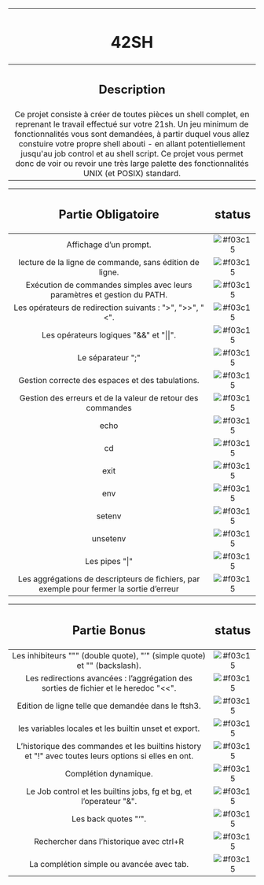 | <h1>42SH</h1> |
| :-----------:|
| <h2>Description</h2> |
| Ce projet consiste à créer de toutes pièces un shell complet, en reprenant le travail effectué sur votre 21sh. Un jeu minimum de fonctionnalités vous sont demandées, à partir duquel vous allez constuire votre propre shell abouti - en allant potentiellement jusqu'au job control et au shell script. Ce projet vous permet donc de voir ou revoir une très large palette des fonctionnalités UNIX (et POSIX) standard. |

| <h2>Partie Obligatoire</h2> | <h2>status</h2> |
| :-----------: | :-----------:|
| Affichage d’un prompt. | ![#f03c15](https://placehold.it/15/c5f015/000000?text=+) |
| lecture de la ligne de commande, sans édition de ligne. | ![#f03c15](https://placehold.it/15/c5f015/000000?text=+) |
| Exécution de commandes simples avec leurs paramètres et gestion du PATH. | ![#f03c15](https://placehold.it/15/c5f015/000000?text=+) |
| Les opérateurs de redirection suivants : ">", ">>", "<". | ![#f03c15](https://placehold.it/15/c5f015/000000?text=+) |
| Les opérateurs logiques "&&" et "\|\|". | ![#f03c15](https://placehold.it/15/c5f015/000000?text=+) |
| Le séparateur ";" | ![#f03c15](https://placehold.it/15/c5f015/000000?text=+) |
| Gestion correcte des espaces et des tabulations. | ![#f03c15](https://placehold.it/15/f03c15/000000?text=+) |
| Gestion des erreurs et de la valeur de retour des commandes | ![#f03c15](https://placehold.it/15/f03c15/000000?text=+) |
| echo | ![#f03c15](https://placehold.it/15/c5f015/000000?text=+) |
| cd | ![#f03c15](https://placehold.it/15/f03c15/000000?text=+) |
| exit | ![#f03c15](https://placehold.it/15/f03c15/000000?text=+) |
| env | ![#f03c15](https://placehold.it/15/f03c15/000000?text=+) |
| setenv | ![#f03c15](https://placehold.it/15/f03c15/000000?text=+) |
| unsetenv | ![#f03c15](https://placehold.it/15/f03c15/000000?text=+) |
| Les pipes "\|" | ![#f03c15](https://placehold.it/15/f03c15/000000?text=+) |
| Les aggrégations de descripteurs de fichiers, par exemple pour fermer la sortie d’erreur | ![#f03c15](https://placehold.it/15/f03c15/000000?text=+) |

| <h2>Partie Bonus</h2> | <h2>status</h2> |
| :-----------: | :-----------:|
| Les inhibiteurs """ (double quote), "’" (simple quote) et "\" (backslash). | ![#f03c15](https://placehold.it/15/c5f015/000000?text=+) |
| Les redirections avancées : l’aggrégation des sorties de fichier et le heredoc "<<". | ![#f03c15](https://placehold.it/15/c5f015/000000?text=+) |
| Edition de ligne telle que demandée dans le ftsh3. | ![#f03c15](https://placehold.it/15/c5f015/000000?text=+) |
| les variables locales et les builtin unset et export. | ![#f03c15](https://placehold.it/15/f03c15/000000?text=+) |
| L’historique des commandes et les builtins history et "!" avec toutes leurs options si elles en ont. | ![#f03c15](https://placehold.it/15/f03c15/000000?text=+) |
| Complétion dynamique. | ![#f03c15](https://placehold.it/15/f03c15/000000?text=+) |
| Le Job control et les builtins jobs, fg et bg, et l’operateur "&". | ![#f03c15](https://placehold.it/15/f03c15/000000?text=+) |
| Les back quotes "‘". | ![#f03c15](https://placehold.it/15/f03c15/000000?text=+) |
| Rechercher dans l’historique avec ctrl+R | ![#f03c15](https://placehold.it/15/f03c15/000000?text=+) |
| La complétion simple ou avancée avec tab. | ![#f03c15](https://placehold.it/15/f03c15/000000?text=+) |
